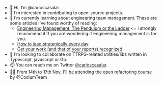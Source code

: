 - 👋 Hi, I’m @carloscasalar
- 👀 I’m interested in contributing to open-source projects.
- 🌱 I’m currently learning about engineering team management. These are some articles I've found worthy of reading:
    - [Engineering Management: The Pendulum or the Ladder](https://charity.wtf/2019/01/04/engineering-management-the-pendulum-or-the-ladder/) <= I strongly recommend it If you are wondering if engineering management is for you.
    - [How to lead strategically every day](https://www.lenareinhard.com/articles/how-to-lead-strategically-every-day)
    - [Get your work (and that of your reports) recognized](https://jvns.ca/blog/brag-documents/)
- 💞️ I’m looking to collaborate on TTRPG-related utilities/libs written in Typescript, javascript or Go.
- 📫 You can reach me on Twitter [@carloscasalar](https://twitter.com/carloscasalar).
- 🧑‍💻 From 14th to 17th Nov, I'll be attending the [open refactoring course](https://www.codium.team/curso-refactoring-a-patrones.html) by @CodiumTeam

<!---
carloscasalar/carloscasalar is a ✨ special ✨ repository because its `README.md` (this file) appears on your GitHub profile.
You can click the Preview link to take a look at your changes.
--->
